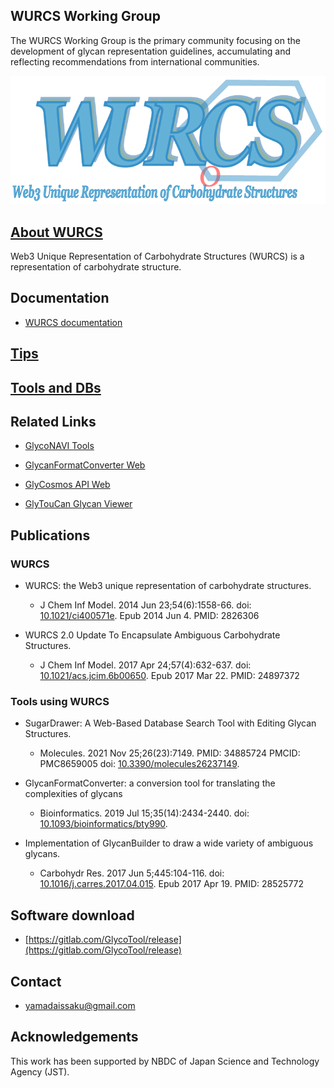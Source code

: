 ## WURCS Working Group

The WURCS Working Group is the primary community focusing on the development of glycan representation guidelines, accumulating and reflecting recommendations from international communities.

![Sorbitol](https://github.com/glycoinfo/WURCS/blob/master/docs/logo/WURCS_logo.png?raw=true "WURCS")

## [About WURCS](about.md)

Web3 Unique Representation of Carbohydrate Structures (WURCS) is a representation of carbohydrate structure.

## Documentation
  
  * [WURCS documentation](/doc/WURCS2.md)

## [Tips](tips.md)

## [Tools and DBs](/tools/)


## Related Links

 * [GlycoNAVI Tools](https://glyconavi.org/Tools/)
 
 * [GlycanFormatConverter Web](https://glyconavi.org/Tools/tool/gfc.php)
 
 * [GlyCosmos API Web](https://glyconavi.org/Tools/tool/cosmos.php)
 
 * [GlyTouCan Glycan Viewer](https://glyconavi.org/Tools/tool/idviewer.php)


## Publications

### WURCS

* WURCS: the Web3 unique representation of carbohydrate structures.
   * J Chem Inf Model. 2014 Jun 23;54(6):1558-66. doi: [10.1021/ci400571e](https://doi.org/10.1021/ci400571e). Epub 2014 Jun 4. PMID: 2826306

* WURCS 2.0 Update To Encapsulate Ambiguous Carbohydrate Structures.
   * J Chem Inf Model. 2017 Apr 24;57(4):632-637. doi: [10.1021/acs.jcim.6b00650](https://doi.org/10.1021/acs.jcim.6b00650). Epub 2017 Mar 22. PMID: 24897372

### Tools using WURCS

* SugarDrawer: A Web-Based Database Search Tool with Editing Glycan Structures.
   * Molecules. 2021 Nov 25;26(23):7149. PMID: 34885724 PMCID: PMC8659005 doi: [10.3390/molecules26237149](https://doi.org/10.3390/molecules26237149). 

* GlycanFormatConverter: a conversion tool for translating the complexities of glycans
   * Bioinformatics. 2019 Jul 15;35(14):2434-2440. doi: [10.1093/bioinformatics/bty990](https://doi.org/10.1093/bioinformatics/bty990).

* Implementation of GlycanBuilder to draw a wide variety of ambiguous glycans.
   * Carbohydr Res. 2017 Jun 5;445:104-116. doi: [10.1016/j.carres.2017.04.015](https://doi.org/10.1016/j.carres.2017.04.015). Epub 2017 Apr 19. PMID: 28525772


## Software download

* [https://gitlab.com/GlycoTool/release](https://gitlab.com/GlycoTool/release)

## Contact

* yamadaissaku@gmail.com

## Acknowledgements

This work has been supported by NBDC of Japan Science and Technology Agency (JST).
